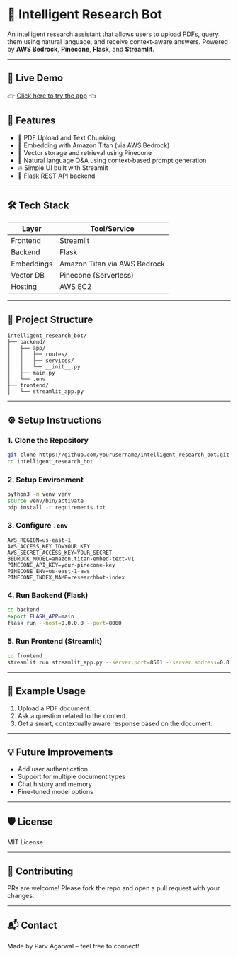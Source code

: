 # 🧠 Intelligent Research Bot

An intelligent research assistant that allows users to upload PDFs, query them using natural language, and receive context-aware answers. Powered by **AWS Bedrock**, **Pinecone**, **Flask**, and **Streamlit**.

---
## 🚀 Live Demo

👉 [Click here to try the app](http://54.147.246.159:8501/) 👈

## 🚀 Features

* 📄 PDF Upload and Text Chunking
* 🦮 Embedding with Amazon Titan (via AWS Bedrock)
* 📆 Vector storage and retrieval using Pinecone
* 🤖 Natural language Q\&A using context-based prompt generation
* 🔥 Simple UI built with Streamlit
* 🧪 Flask REST API backend

---

## 🛠️ Tech Stack

| Layer      | Tool/Service                 |
| ---------- | ---------------------------- |
| Frontend   | Streamlit                    |
| Backend    | Flask                        |
| Embeddings | Amazon Titan via AWS Bedrock |
| Vector DB  | Pinecone (Serverless)        |
| Hosting    | AWS EC2                      |

---

## 📁 Project Structure

```
intelligent_research_bot/
├── backend/
│   ├── app/
│   │   ├── routes/
│   │   ├── services/
│   │   └── __init__.py
│   ├── main.py
│   └── .env
├── frontend/
│   └── streamlit_app.py
```

---

## ⚙️ Setup Instructions

### 1. Clone the Repository

```bash
git clone https://github.com/yourusername/intelligent_research_bot.git
cd intelligent_research_bot
```

### 2. Setup Environment

```bash
python3 -m venv venv
source venv/bin/activate
pip install -r requirements.txt
```

### 3. Configure `.env`

```env
AWS_REGION=us-east-1
AWS_ACCESS_KEY_ID=YOUR_KEY
AWS_SECRET_ACCESS_KEY=YOUR_SECRET
BEDROCK_MODEL=amazon.titan-embed-text-v1
PINECONE_API_KEY=your-pinecone-key
PINECONE_ENV=us-east-1-aws
PINECONE_INDEX_NAME=researchbot-index
```

### 4. Run Backend (Flask)

```bash
cd backend
export FLASK_APP=main
flask run --host=0.0.0.0 --port=8000
```

### 5. Run Frontend (Streamlit)

```bash
cd frontend
streamlit run streamlit_app.py --server.port=8501 --server.address=0.0.0.0
```

---

## 🥪 Example Usage

1. Upload a PDF document.
2. Ask a question related to the content.
3. Get a smart, contextually aware response based on the document.

---

## 💡 Future Improvements

* Add user authentication
* Support for multiple document types
* Chat history and memory
* Fine-tuned model options

---

## 🛡️ License

MIT License

---

## 🤝 Contributing

PRs are welcome! Please fork the repo and open a pull request with your changes.

---

## 📬 Contact

Made by Parv Agarwal – feel free to connect!
